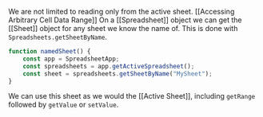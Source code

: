 We are not limited to reading only from the active sheet. [[Accessing Arbitrary Cell Data Range]]
On a [[Spreadsheet]] object we can get the [[Sheet]] object for any sheet we know the name of.
This is done with `Spreadsheets.getSheetByName`.
```js
function namedSheet() {
	const app = SpreadsheetApp;
	const spreadsheets = app.getActiveSpreadsheet();
	const sheet = spreadsheets.getSheetByName("MySheet");
}
```

We can use this sheet as we would the [[Active Sheet]], including `getRange` followed by `getValue` or `setValue`.
